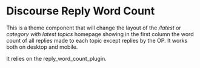 # Discourse Reply Word Count

This is a theme component that will change the layout of the */latest* or
*category with latest topics* homepage showing in the first column the word
count of all replies made to each topic except replies by the OP. It works both on desktop and mobile.

It relies on the reply_word_count_plugin.
